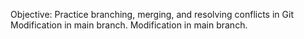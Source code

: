 Objective: Practice branching, merging, and resolving conflicts in Git
Modification in main branch.
Modification in main branch.
